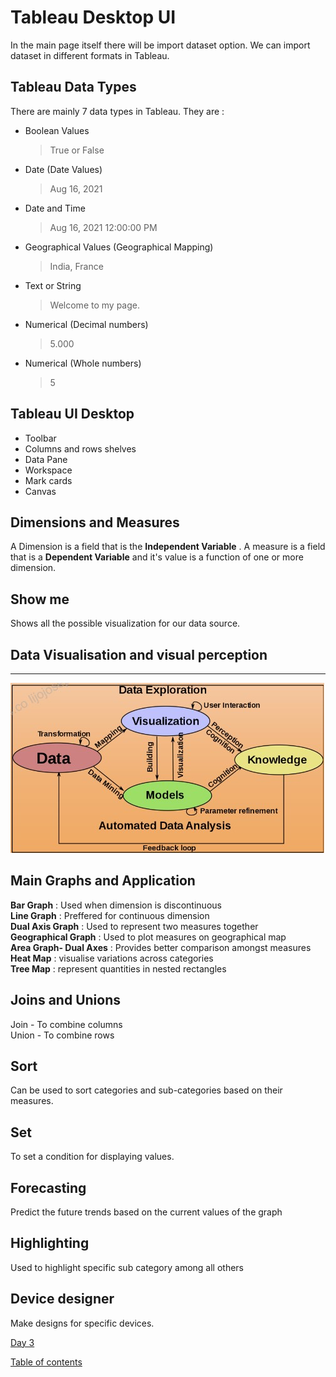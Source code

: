 # Tableau Desktop UI
In the main page itself there will be import dataset option. We can import dataset in different formats in Tableau.

## Tableau Data Types
There are mainly 7 data types in Tableau. They are :
- Boolean Values   
  > True or False  
- Date (Date Values)  
  > Aug 16, 2021
- Date and Time  
  >Aug 16, 2021 12:00:00 PM  
- Geographical Values (Geographical Mapping)  
  > India, France  
- Text or String  
  > Welcome to my page.  
- Numerical (Decimal numbers)  
  > 5.000   
- Numerical (Whole numbers)  
  > 5  

## Tableau UI Desktop 
- Toolbar
- Columns and rows shelves 
- Data Pane
- Workspace
- Mark cards
- Canvas 
  
## Dimensions and Measures
A Dimension is a field that is the **Independent Variable** . A measure is a field that is a **Dependent Variable** and it's value is a function of one or more dimension. 
## Show me
Shows all the possible visualization for our data source. 
## Data Visualisation and visual perception 

---------------------------------------------------------
![App Screenshot](../img/1.jpg)  
## Main Graphs and Application 
**Bar Graph** : Used when dimension is discontinuous  
**Line Graph** : Preffered for continuous dimension  
**Dual Axis Graph** : Used to represent two measures together  
**Geographical Graph** : Used to plot measures on geographical map  
**Area Graph- Dual Axes** : Provides better comparison amongst measures  
**Heat Map** : visualise variations across categories  
**Tree Map** : represent quantities in nested rectangles  
## Joins and Unions 
Join - To combine columns  
Union - To combine rows  
## Sort 
Can be used to sort categories and sub-categories based on their measures. 
## Set 
To set a condition for displaying values.
## Forecasting 
Predict the future trends based on the current values of the graph  
## Highlighting 
Used to highlight specific sub category among all others  
## Device designer 
Make designs for specific devices. 


[Day 3](#)    
  
[Table of contents](../README.md)